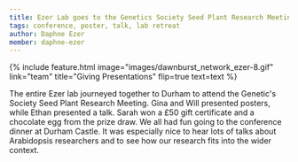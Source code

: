 ```yaml
---
title: Ezer Lab goes to the Genetics Society Seed Plant Research Meeting
tags: conference, poster, talk, lab retreat 
author: Daphne Ezer
member: daphne-ezer
---
```

{% include feature.html image="images/dawnburst_network_ezer-8.gif" link="team" title="Giving Presentations" flip=true text=text %}


The entire Ezer lab journeyed together to Durham to attend the Genetic's Society Seed Plant Research Meeting.  Gina and Will presented posters, while Ethan presented a talk.  Sarah won a £50 gift certificate and a chocolate egg from the prize draw.  We all had fun going to the conference dinner at Durham Castle.  It was especially nice to hear lots of talks about Arabidopsis researchers and to see how our research fits into the wider context.  
